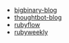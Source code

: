 * [bigbinary-blog](https://blog.bigbinary.com/)
* [thoughtbot-blog](https://robots.thoughtbot.com/)
* [rubyflow](http://www.rubyflow.com/)
* [rubyweekly](http://rubyweekly.com/)
